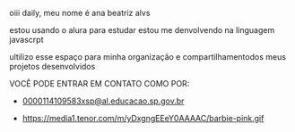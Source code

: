 oiii daily, meu nome é ana beatriz alvs 

estou usando o alura para estudar
estou me denvolvendo na linguagem javascrpt

ultilizo esse espaço para minha organização e compartilhamentodos meus projetos desenvolvidos 

VOCÊ PODE ENTRAR EM CONTATO COMO POR:
- 0000114109583xsp@al.educacao.sp.gov.br

- ![]()https://media1.tenor.com/m/yDxgngEEeY0AAAAC/barbie-pink.gif
